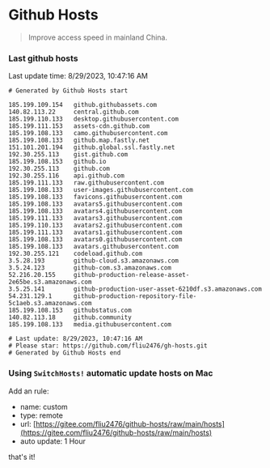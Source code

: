 # Github Hosts

> Improve access speed in mainland China.

### Last github hosts

Last update time: 8/29/2023, 10:47:16 AM

```base
# Generated by Github Hosts start 

185.199.109.154   github.githubassets.com
140.82.113.22     central.github.com
185.199.110.133   desktop.githubusercontent.com
185.199.111.153   assets-cdn.github.com
185.199.108.133   camo.githubusercontent.com
185.199.108.133   github.map.fastly.net
151.101.201.194   github.global.ssl.fastly.net
192.30.255.113    gist.github.com
185.199.108.153   github.io
192.30.255.113    github.com
192.30.255.116    api.github.com
185.199.111.133   raw.githubusercontent.com
185.199.108.133   user-images.githubusercontent.com
185.199.108.133   favicons.githubusercontent.com
185.199.108.133   avatars5.githubusercontent.com
185.199.108.133   avatars4.githubusercontent.com
185.199.111.133   avatars3.githubusercontent.com
185.199.110.133   avatars2.githubusercontent.com
185.199.111.133   avatars1.githubusercontent.com
185.199.108.133   avatars0.githubusercontent.com
185.199.108.133   avatars.githubusercontent.com
192.30.255.121    codeload.github.com
3.5.28.193        github-cloud.s3.amazonaws.com
3.5.24.123        github-com.s3.amazonaws.com
52.216.20.155     github-production-release-asset-2e65be.s3.amazonaws.com
3.5.25.141        github-production-user-asset-6210df.s3.amazonaws.com
54.231.129.1      github-production-repository-file-5c1aeb.s3.amazonaws.com
185.199.108.153   githubstatus.com
140.82.113.18     github.community
185.199.108.133   media.githubusercontent.com

# Last update: 8/29/2023, 10:47:16 AM
# Please star: https://github.com/fliu2476/gh-hosts.git
# Generated by Github Hosts end
```

### Using `SwitchHosts!` automatic update hosts on Mac
Add an rule:
- name: custom
- type: remote
- url: [https://gitee.com/fliu2476/github-hosts/raw/main/hosts](https://gitee.com/fliu2476/github-hosts/raw/main/hosts)
- auto update: 1 Hour

that's it!

